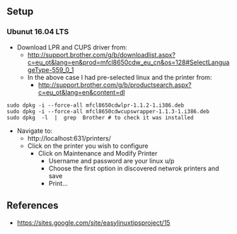 ## Setup
### Ubunut 16.04 LTS
* Download LPR and CUPS driver from:
  * http://support.brother.com/g/b/downloadlist.aspx?c=eu_ot&lang=en&prod=mfcl8650cdw_eu_cn&os=128#SelectLanguageType-559_0_1
  * In the above case I had pre-selected linux and the printer from:
    * http://support.brother.com/g/b/productsearch.aspx?c=eu_ot&lang=en&content=dl
```
sudo dpkg -i --force-all mfcl8650cdwlpr-1.1.2-1.i386.deb
sudo dpkg -i --force-all mfcl8650cdwcupswrapper-1.1.3-1.i386.deb
sudo dpkg  -l  |  grep  Brother # to check it was installed
```
* Navigate to:
  * http://localhost:631/printers/
  * Click on the printer you wish to configure
    * Click on Maintenance and Modify Printer
      * Username and password are your linux u/p
      * Choose the first option in discovered netwrok printers and save
      * Print...

## References
* https://sites.google.com/site/easylinuxtipsproject/15
